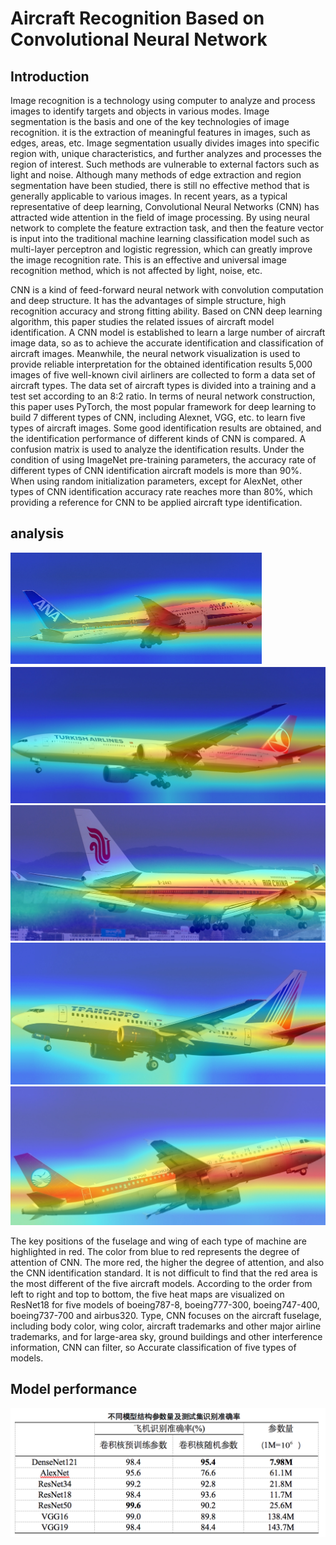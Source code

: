 # Aircraft Recognition Based on Convolutional Neural Network
## Introduction
   Image recognition is a technology using computer to analyze and process images to identify targets and objects in various modes. Image segmentation is the basis and one of the key technologies of image recognition. it is the extraction of meaningful features in images, such as edges, areas, etc.  Image segmentation usually divides images into specific region with, unique characteristics, and further analyzes and processes the region of interest. Such methods are vulnerable to external factors such as light and noise. Although many methods of edge extraction and region segmentation have been studied, there is still no effective method that is generally applicable to various images. In recent years, as a typical representative of deep learning, Convolutional Neural Networks (CNN) has attracted wide attention in the field of image processing. By using neural network to complete the feature extraction task, and then the feature vector is input into the traditional machine learning classification model such as multi-layer perceptron and logistic regression, which can greatly improve the image recognition rate. This is an effective and universal image recognition method, which is not affected by light, noise, etc.
   
   CNN is a kind of feed-forward neural network with convolution computation and deep structure. It has the advantages of simple structure, high recognition accuracy and strong fitting ability. Based on CNN deep learning algorithm, this paper studies the related issues of aircraft model identification. A CNN model is established to learn a large number of aircraft image data, so as to achieve the accurate identification and classification of aircraft images. Meanwhile, the neural network visualization is used to provide reliable interpretation for the obtained identification results 5,000 images of five well-known civil airliners are collected to form a data set of aircraft types. The data set of aircraft types is divided into a training and a test set according to an 8:2 ratio. In terms of neural network construction, this paper uses PyTorch, the most popular framework for deep learning to build 7 different types of CNN, including Alexnet, VGG, etc. to learn five types of aircraft images. Some good identification results are obtained, and the identification performance of different kinds of CNN is compared. A confusion matrix is used to analyze the identification results. Under the condition of using ImageNet pre-training parameters, the accuracy rate of different types of CNN identification aircraft models is more than 90%. When using random initialization parameters, except for AlexNet, other types of CNN identification accuracy rate reaches more than 80%, which providing a reference for CNN to be applied aircraft type identification.

## analysis
![airplane_classification/tu/1.png](airplane_classification/tu/1.png)
![airplane_classification/tu/2.png](airplane_classification/tu/2.png)
![airplane_classification/tu/3.png](airplane_classification/tu/3.png)
![airplane_classification/tu/4.png](airplane_classification/tu/4.png)
![airplane_classification/tu/5.png](airplane_classification/tu/5.png)

The key positions of the fuselage and wing of each type of machine are highlighted in red. The color from blue to red represents the degree of attention of CNN. The more red, the higher the degree of attention, and also the CNN identification standard. It is not difficult to find that the red area is the most different of the five aircraft models. According to the order from left to right and top to bottom, the five heat maps are visualized on ResNet18 for five models of boeing787-8, boeing777-300, boeing747-400, boeing737-700 and airbus320. Type, CNN focuses on the aircraft fuselage, including body color, wing color, aircraft trademarks and other major airline trademarks, and for large-area sky, ground buildings and other interference information, CNN can filter, so Accurate classification of five types of models.
## Model performance
![airplane_classification/tu/6.png](airplane_classification/tu/6.png)
